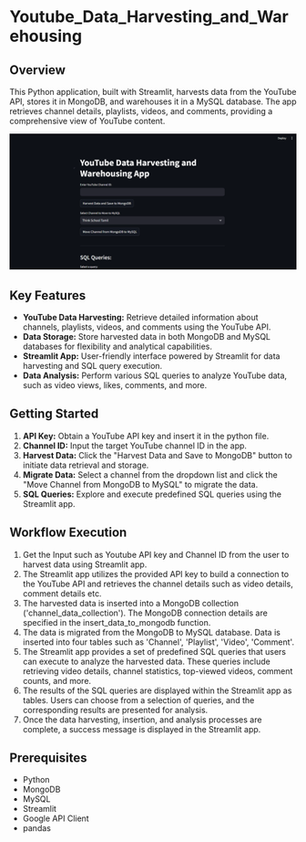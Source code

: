 # Youtube_Data_Harvesting_and_Warehousing
## Overview

This Python application, built with Streamlit, harvests data from the YouTube API, stores it in MongoDB, and warehouses it in a MySQL database. The app retrieves channel details, playlists, videos, and comments, providing a comprehensive view of YouTube content.

![image](https://github.com/AkashKumar305/Youtube_Data_Harvesting_and_Warehousing/blob/main/Streamlit.png)


## Key Features

- **YouTube Data Harvesting:** Retrieve detailed information about channels, playlists, videos, and comments using the YouTube API.
- **Data Storage:** Store harvested data in both MongoDB and MySQL databases for flexibility and analytical capabilities.
- **Streamlit App:** User-friendly interface powered by Streamlit for data harvesting and SQL query execution.
- **Data Analysis:** Perform various SQL queries to analyze YouTube data, such as video views, likes, comments, and more.

## Getting Started

1. **API Key:** Obtain a YouTube API key and insert it in the python file.
2. **Channel ID:** Input the target YouTube channel ID in the app.
3. **Harvest Data:** Click the "Harvest Data and Save to MongoDB" button to initiate data retrieval and storage.
4. **Migrate Data:** Select a channel from the dropdown list and click the "Move Channel from MongoDB to MySQL" to migrate the data.
5. **SQL Queries:** Explore and execute predefined SQL queries using the Streamlit app.

## Workflow Execution

1. Get the Input such as Youtube API key and Channel ID from the user to harvest data using Streamlit app.
2. The Streamlit app utilizes the provided API key to build a connection to the YouTube API and retrieves the channel details such as video details, comment details etc.
3. The harvested data is inserted into a MongoDB collection ('channel_data_collection'). The MongoDB connection details are specified in the insert_data_to_mongodb function.
4. The data is migrated from the MongoDB to MySQL database. Data is inserted into four tables such as 'Channel', 'Playlist', 'Video', 'Comment'.
5. The Streamlit app provides a set of predefined SQL queries that users can execute to analyze the harvested data. These queries include retrieving video details, channel statistics, top-viewed videos, comment counts, and more.
6. The results of the SQL queries are displayed within the Streamlit app as tables. Users can choose from a selection of queries, and the corresponding results are presented for analysis.
7. Once the data harvesting, insertion, and analysis processes are complete, a success message is displayed in the Streamlit app.

## Prerequisites

- Python
- MongoDB
- MySQL
- Streamlit
- Google API Client
- pandas
